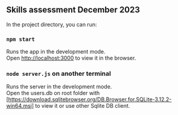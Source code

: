 
## Skills assessment December 2023

In the project directory, you can run:

### `npm start`

Runs the app in the development mode.\
Open [http://localhost:3000](http://localhost:3000) to view it in the browser.


### `node server.js` on another terminal

Runs the server in the development mode.\
Open the users.db on root folder with [https://download.sqlitebrowser.org/DB.Browser.for.SQLite-3.12.2-win64.msi] to view it or use other Sqlite DB client.
